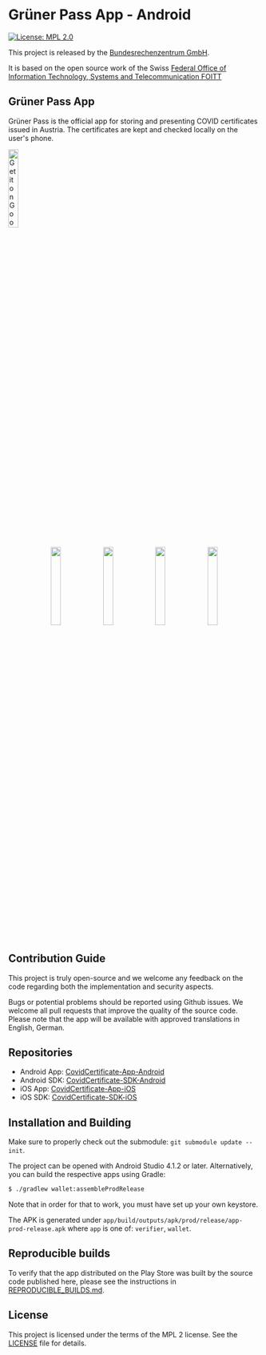 # Grüner Pass App - Android

[![License: MPL 2.0](https://img.shields.io/badge/License-MPL%202.0-brightgreen.svg)](https://github.com/BRZ-GmbH/CovidCertificate-App-Android/blob/main/LICENSE)

This project is released by the [Bundesrechenzentrum GmbH](https://www.brz.gv.at/).

It is based on the open source work of the Swiss [Federal Office of Information Technology, Systems and Telecommunication FOITT](https://github.com/admin-ch/CovidCertificate-App-Android)

## Grüner Pass App

Grüner Pass is the official app for storing and presenting COVID certificates issued in Austria.
The certificates are kept and checked locally on the user's phone.

<a href='https://play.google.com/store/apps/details?id=at.gv.brz.wallet'>
<img alt='Get it on Google Play' src='https://play.google.com/intl/en_us/badges/static/images/badges/en_badge_web_generic.png' width="20%"/>
</a>

<p align="center">
<img src="wallet/src/main/play/listings/en-US/graphics/phone-screenshots/EN_01.png" width="20%">
<img src="wallet/src/main/play/listings/en-US/graphics/phone-screenshots/EN_02.png" width="20%">
<img src="wallet/src/main/play/listings/en-US/graphics/phone-screenshots/EN_03.png" width="20%">
<img src="wallet/src/main/play/listings/en-US/graphics/phone-screenshots/EN_04.png" width="20%">
</p>

## Contribution Guide

This project is truly open-source and we welcome any feedback on the code regarding both the implementation and security aspects.

Bugs or potential problems should be reported using Github issues.
We welcome all pull requests that improve the quality of the source code.
Please note that the app will be available with approved translations in English, German.

## Repositories

* Android App: [CovidCertificate-App-Android](https://github.com/BRZ-GmbH/CovidCertificate-App-Android)
* Android SDK: [CovidCertificate-SDK-Android](https://github.com/BRZ-GmbH/CovidCertificate-SDK-Android)
* iOS App: [CovidCertificate-App-iOS](https://github.com/BRZ-GmbH/CovidCertificate-App-iOS)
* iOS SDK: [CovidCertificate-SDK-iOS](https://github.com/BRZ-GmbH/CovidCertificate-SDK-iOS)

## Installation and Building

Make sure to properly check out the submodule: `git submodule update --init`.

The project can be opened with Android Studio 4.1.2 or later.
Alternatively, you can build the respective apps using Gradle:
```sh
$ ./gradlew wallet:assembleProdRelease
```
Note that in order for that to work, you must have set up your own keystore.

The APK is generated under `app/build/outputs/apk/prod/release/app-prod-release.apk` where `app` is one of: `verifier`, `wallet`.

## Reproducible builds

To verify that the app distributed on the Play Store was built by the source code published here, please see the instructions
in [REPRODUCIBLE_BUILDS.md](REPRODUCIBLE_BUILDS.md).

## License

This project is licensed under the terms of the MPL 2 license. See the [LICENSE](LICENSE) file for details.
